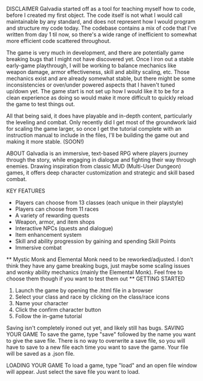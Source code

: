DISCLAIMER
Galvadia started off as a tool for teaching myself how to code, before I created my first object. The code itself is not what I would call maintainable by any standard, and does not represent how I would program and structure my code today. The codebase contains a mix of code that I've written from day 1 til now, so there's a wide range of inefficient to somewhat more efficient code scattered throughout. 

The game is very much in development, and there are potentially game breaking bugs that I might not have discovered yet. Once I iron out a stable early-game playthrough, I will be working to balance mechanics like weapon damage, armor effectiveness, skill and ability scaling, etc. Those mechanics exist and are already somewhat stable, but there might be some inconsistencies or over/under powered aspects that I haven't tuned up/down yet. The game start is not set up how I would like it to be for a clean experience as doing so would make it more difficult to quickly reload the game to test things out.

All that being said, it does have playable and in-depth content, particularly the leveling and combat. Only recently did I get most of the groundwork laid for scaling the game larger, so once I get the tutorial complete with an instruction manual to include in the files, I'll be building the game out and making it more stable. (SOON!)


ABOUT
Galvadia is an immersive, text-based RPG where players journey through the story, while engaging in dialogue and fighting their way through enemies. Drawing inspiration from classic MUD (Multi-User Dungeon) games, it offers deep character customization and strategic and skill based combat.

KEY FEATURES
- Players can choose from 13 classes (each unique in their playstyle)
- Players can choose from 11 races
- A variety of rewarding quests
- Weapon, armor, and item shops
- Interactive NPCs (quests and dialogue)
- Item enhancement system
- Skill and ability progression by gaining and spending Skill Points
- Immersive combat

** Mystic Monk and Elemental Monk need to be reworked/adjusted. I don't think they have any game breaking bugs, just maybe some scaling issues and wonky ability mechanics (mainly the Elemental Monk). Feel free to choose them though if you want to test them out **
GETTING STARTED
1. Launch the game by opening the .html file in a browser
2. Select your class and race by clicking on the class/race icons
3. Name your character
4. Click the confirm character button
5. Follow the in-game tutorial


Saving isn't completely ironed out yet, and likely still has bugs. 
SAVING YOUR GAME
To save the game, type "save" followed by the name you want to give the save file. There is no way to overwrite a save file, so you will have to save to a new file each time you want to save the game. Your file will be saved as a .json file.

LOADING YOUR GAME
To load a game, type "load" and an open file window will appear. Just select the save file you want to load.

